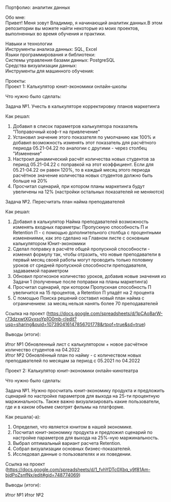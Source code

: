 Портфолио: аналитик данных  

Обо мне:  
Привет! Меня зовут Владимир, я начинающий аналитик данных.В этом репозитории вы можете найти некоторые из моих проектов, выполненных во время обучения и практики.  

Навыки и технологии  
Инструменты анализа данных: SQL, Excel  
Языки программирования и библиотеки:   
Системы управления базами данных: PostgreSQL  
Средства визуализации данных:   
Инструменты для машинного обучения:   

Проекты:  
Проект 1: Калькулятор юнит-экономики онлайн-школы

Что нужно было сделать:

Задача №1. Учесть в калькуляторе корректировку планов маркетинга  
 
Как решал:  
1) Добавил в список параметров  калькулятора показатель "Поправочный коэф-т на привлечение"  
2) Установил значение этого показателя по умолчанию как 100% и добавил возможность изменять этот показатель для расчётного периода 05.21-04.22 по аналогии с другими - через столбец "Изменение"
3) Настроил динамический расчёт количества новых студентов за период 05.21-04.22 с поправкой на этот коэффициент. Если для 05.21-04.22 он равен 120%, то в каждый месяц этого периода расчётное значение количества новых студентов должно быть больше на 20%
4) Просчитал сценарий, при котором планы маркетинга будут увеличены на 12% (настройки остальных показателей не меняются)  

Задача №2. Пересчитать план найма преподавателей  

Как решал:  
1) Добавил в калькулятор Найма преподавателей возможность изменять входных параметры: Пропускную способность П и Retention П - с помощью дополнительного столбца с процентными изменениями, как это сделано на Главном листе с основным калькулятором Юнит-экономики
2) Сделал поправку в расчёте общей пропускной способности - изменил формулу так, чтобы отразить, что новые преподаватели в первый месяц своей работы могут проводить только половину уроков от средней пропускной способности преподавателя, задаваемой параметром
3) Обновил прогнозное количество уроков, добавив новые значения из Задачи 1 (полученные после поправки на планы маркетинга)
4) Просчитал сценарий, при котором Пропускная способность П увеличится на 15 процентов, а Retention П упадёт на 2 процента
5) С помощью Поиска решений составил новый план найма с ограничением: за месяц нельзя нанять более 70 преподавателей
   
Ссылка на проект (https://docs.google.com/spreadsheets/d/1pCAo8arW-r73dzxwtXGvxsoYp1O0mb-r/edit?usp=sharing&ouid=107390416147856701778&rtpof=true&sd=true)

Выводы (итоги):

Итог №1 Обновленный лист с калькулятором + новое расчётное количество студентов на 04.2022  
Итог №2 Обновлённый план по найму - с количеством новых преподавателей по месяцам за период с 05.2021 по 04.2022  

Проект 2: Калькулятор юнит-экономики онлайн-кинотеатра

Что нужно было сделать:

Задача №1. Нужно просчитать юнит-экономику продукта и предложить сценарий по настройке параметров для выхода на 25-ти процентную маржинальность. Также важно визуализировать какие пользователи, где и в каком объеме смотрят фильмы на платформе.

Как решала(-а): 
1. Определил, что является юнитом в нашей экономике.
2. Посчитал юнит-экономику продукта и предложил сценарий по настройке параметров для выхода на 25%-ную маржинальность.
3. Выбрал оптимальный вариант расчета Retention. 
4. Собрал визуализации основных бизнес-показателей.
5. Исследовал данные о пользователях и их поведении.

Ссылка на проект (https://docs.google.com/spreadsheets/d/1_fvhYDTc0Xbq_y9f81Am-bjdPoZsnfNx/edit#gid=748774069)

Выводы (итоги):

Итог №1
Итог №2
